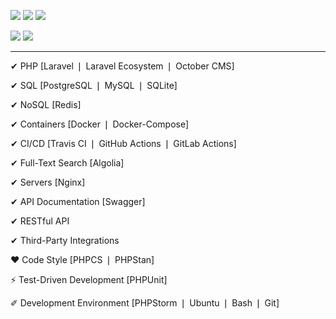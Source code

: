 [![](https://img.shields.io/badge/career-habr-blue?logo=habr&style=flat-square)](https://career.habr.com/influx)
[![](https://img.shields.io/badge/%40-email-blue&?style=flat-square)](mailto:krochak_n@mail.ru)
[![](https://img.shields.io/badge/telegram-blue?logo=telegram&style=flat-square)](https://t.me/ow_influx)

[![](https://img.shields.io/badge/H-hexlet-black?style=flat-square)](https://ru.hexlet.io/u/influx)
[![](https://img.shields.io/badge/laracasts-red?logo=laravel&style=flat-square&logoColor=white)](https://laracasts.com/@Influx)

---

✔ PHP [Laravel ❘ Laravel Ecosystem ❘ October CMS]

✔ SQL [PostgreSQL ❘ MySQL ❘ SQLite]

✔ NoSQL [Redis]

✔ Containers [Docker ❘ Docker-Compose]

✔ CI/CD [Travis CI ❘ GitHub Actions ❘ GitLab Actions]

✔ Full-Text Search [Algolia]

✔ Servers [Nginx]


✔ API Documentation [Swagger]

✔ RESTful API

✔ Third-Party Integrations


❤ Code Style [PHPCS ❘ PHPStan]

⚡ Test-Driven Development [PHPUnit]

✐ Development Environment [PHPStorm ❘ Ubuntu ❘ Bash ❘ Git]
